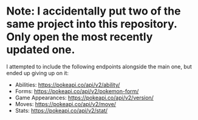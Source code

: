# Note: I accidentally put two of the same project into this repository. Only open the most recently updated one.

I attempted to include the following endpoints alongside the main one, but ended up giving up on it:
  - Abilities: https://pokeapi.co/api/v2/ability/
  - Forms: https://pokeapi.co/api/v2/pokemon-form/
  - Game Appearances: https://pokeapi.co/api/v2/version/
  - Moves: https://pokeapi.co/api/v2/move/
  - Stats: https://pokeapi.co/api/v2/stat/
